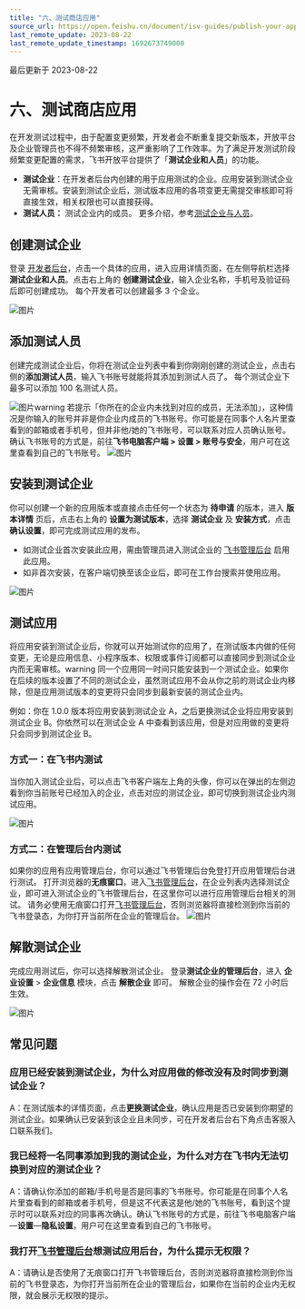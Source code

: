 ```yaml
---
title: "六、测试商店应用"
source_url: https://open.feishu.cn/document/isv-guides/publish-your-app/step6-test-the-store-application
last_remote_update: 2023-08-22
last_remote_update_timestamp: 1692673749000
---
```

最后更新于 2023-08-22

# 六、测试商店应用

在开发测试过程中，由于配置变更频繁，开发者会不断重复提交新版本，开放平台及企业管理员也不得不频繁审核，这严重影响了工作效率。为了满足开发测试阶段频繁变更配置的需求，飞书开放平台提供了「**测试企业和人员**」的功能。
* **测试企业**：在开发者后台内创建的用于应用测试的企业。应用安装到测试企业无需审核。安装到测试企业后，测试版本应用的各项变更无需提交审核即可将直接生效，相关权限也可以直接获得。
* **测试人员：** 测试企业内的成员。
更多介绍，参考[测试企业与人员](https://open.feishu.cn/document/home/introduction-to-custom-app-development/testing-enterprise-and-personnel-functions)。

## 创建测试企业
登录 [开发者后台](https://open.feishu.cn/app?)，点击一个具体的应用，进入应用详情页面，在左侧导航栏选择 **测试企业和人员**。点击右上角的 **创建测试企业**，输入企业名称，手机号及验证码后即可创建成功。
每个开发者可以创建最多 3 个企业。

![图片](https://p9-arcosite.byteimg.com/tos-cn-i-goo7wpa0wc/a548bf335d5a4ac3ba459ecd40aa43f9~tplv-goo7wpa0wc-image.image?height=1238&lazyload=true&maxWidth=700&width=2996)

## 添加测试人员
创建完成测试企业后，你将在测试企业列表中看到你刚刚创建的测试企业，点击右侧的**添加测试人员**，输入飞书账号就能将其添加到测试人员了。
每个测试企业下最多可以添加 100 名测试人员。

![图片](https://p9-arcosite.byteimg.com/tos-cn-i-goo7wpa0wc/6fbe3c6e1a66400fa6d859f01d54438f~tplv-goo7wpa0wc-image.image?height=1110&lazyload=true&maxWidth=700&width=2342)warning
若提示「你所在的企业内未找到对应的成员，无法添加」，这种情况是你输入的账号并非是你企业内成员的飞书账号。你可能是在同事个人名片里查看到的邮箱或者手机号，但并非他/她的飞书账号，可以联系对应人员确认账号。确认飞书账号的方式是，前往**飞书电脑客户端 > 设置 > 账号与安全**，用户可在这里查看到自己的飞书账号。
![图片](https://sf3-cn.feishucdn.com/obj/open-platform-opendoc/c850d2141e53aacd13c84f023bd73578_mYWgM1dscl.png?height=232&lazyload=true&maxWidth=400&width=1018)

## 安装到测试企业
你可以创建一个新的应用版本或直接点击任何一个状态为 **待申请** 的版本，进入 **版本详情** 页后，点击右上角的 **设置为测试版本**，选择 **测试企业** 及 **安装方式**，点击 **确认设置**，即可完成测试应用的发布。
* 如测试企业首次安装此应用，需由管理员进入测试企业的 [飞书管理后台](https://www.feishu-boe.cn/admin) 启用此应用。
* 如非首次安装，在客户端切换至该企业后，即可在工作台搜索并使用应用。

![图片](https://p9-arcosite.byteimg.com/tos-cn-i-goo7wpa0wc/e958ac9b03d542839099078fba264493~tplv-goo7wpa0wc-image.image?height=1200&lazyload=true&maxWidth=700&width=2958)

## 测试应用
将应用安装到测试企业后，你就可以开始测试你的应用了，在测试版本内做的任何变更，无论是应用信息、小程序版本、权限或事件订阅都可以直接同步到测试企业内而无需审核。warning
同一个应用同一时间只能安装到一个测试企业。如果你在后续的版本设置了不同的测试企业，虽然测试应用不会从你之前的测试企业内移除，但是应用测试版本的变更将只会同步到最新安装的测试企业内。

例如：你在 1.0.0 版本将应用安装到测试企业 A，之后更换测试企业将应用安装到测试企业 B。你依然可以在测试企业 A 中查看到该应用，但是对应用做的变更将只会同步到测试企业 B。

### 方式一：在飞书内测试
当你加入测试企业后，可以点击飞书客户端左上角的头像，你可以在弹出的左侧边看到你当前账号已经加入的企业，点击对应的测试企业，即可切换到测试企业内测试应用。

![图片](https://sf3-cn.feishucdn.com/obj/open-platform-opendoc/bd49a9c46efa5bdbe6e7d5a63256a9ef_CJiQw37EHl.png?height=879&lazyload=true&maxWidth=700&width=1500)

### 方式二：在管理后台内测试
如果你的应用有应用管理后台，你可以通过飞书管理后台免登打开应用管理后台进行测试。
打开浏览器的**无痕窗口**，进入[飞书管理后台]( https://www.feishu.cn/admin)，在企业列表内选择测试企业，即可进入测试企业的飞书管理后台，在这里你可以进行应用管理后台相关的测试。
请务必使用无痕窗口打开[飞书管理后台]( https://www.feishu.cn/admin)，否则浏览器将直接检测到你当前的飞书登录态，为你打开当前所在企业的管理后台。
![图片](https://p9-arcosite.byteimg.com/tos-cn-i-goo7wpa0wc/7a5e8b9a60c84a0b87e32044934cdbf2~tplv-goo7wpa0wc-image.image?height=1526&lazyload=true&maxWidth=700&width=2680)

## 解散测试企业
完成应用测试后，你可以选择解散测试企业。
登录**测试企业的管理后台**，进入 **企业设置** > **企业信息** 模块，点击 **解散企业** 即可。
解散企业的操作会在 72 小时后生效。

![图片](https://sf3-cn.feishucdn.com/obj/open-platform-opendoc/c0967e9c99da529f7cb4d5c351981a7c_mQWJBEylPr.png?height=1512&lazyload=true&maxWidth=700&width=2888)

## 常见问题
### 应用已经安装到测试企业，为什么对应用做的修改没有及时同步到测试企业？
A：在测试版本的详情页面，点击**更换测试企业**，确认应用是否已安装到你期望的测试企业。如果确认已安装到该企业且未同步，可在开发者后台右下角点击客服入口联系我们。
### 我已经将一名同事添加到我的测试企业，为什么对方在飞书内无法切换到对应的测试企业？
A：请确认你添加的邮箱/手机号是否是同事的飞书账号。你可能是在同事个人名片里查看到的邮箱或者手机号，但是这不代表这是他/她的飞书账号，看到这个提示时可以联系对应的同事再次确认。确认飞书账号的方式是，前往飞书电脑客户端—**设置**—**隐私设置**，用户可在这里查看到自己的飞书账号。
### 我打开[飞书管理后台](https://www.feishu.cn/admin)想测试应用后台，为什么提示无权限？
A：请确认是否使用了无痕窗口打开飞书管理后台，否则浏览器将直接检测到你当前的飞书登录态，为你打开当前所在企业的管理后台，如果你在当前的企业内无权限，就会展示无权限的提示。
